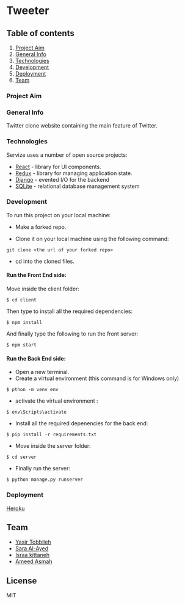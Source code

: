 # Tweeter

## Table of contents
1. [Project Aim](#project-aim)
1. [General Info](#general-info)
1. [Technologies](#technologies)
1. [Development](#development)
1. [Deployment](#deployment)
1. [Team](#team)
### Project Aim 

### General Info
Twitter clone website containing the main feature of Twitter.

### Technologies
Servize uses a number of open source projects:
* [React](https://reactjs.org/) - library for UI components.
* [Redux](https://redux.js.org/) - library for managing application state.
* [Django](https://www.djangoproject.com/) - evented I/O for the backend
* [SQLite](https://www.sqlite.org/index.html) - relational database management system

### Development
To run this project on your local machine:
* Make a forked repo.

* Clone it on your local machine using the following command:
```
git clone <the url of your forked repo>
```
* cd into the cloned files.
 #### Run the Front End side:
 Move inside the client folder:
```
$ cd client
```
Then type to install all the required dependencies:
```
$ npm install
```
And finally type the following to run the front server:
```
$ npm start
```
#### Run the Back End side:
* Open a new terminal.
* Create a virtual environment (this command is for Windows only)
```
$ pthon -m venv env
```
* activate the virtual environment :
```
$ env\Scripts\activate
```
* Install all the required depenencies for the back end:
```
$ pip install -r requirements.txt
```
* Move inside the server folder:
```
$ cd server
```
* Finally run the server:
```
$ python manage.py runserver
```

### Deployment 
[Heroku]()


## Team
- [Yasir Tobbileh](https://github.com/adamA113)
- [Sara Al-Ayed](https://github.com/sarara497)
- [Israa kittaneh](https://github.com/israakittaneh) 
- [Ameed Asmah](https://github.com/ameedasmah) 

License
---

MIT

